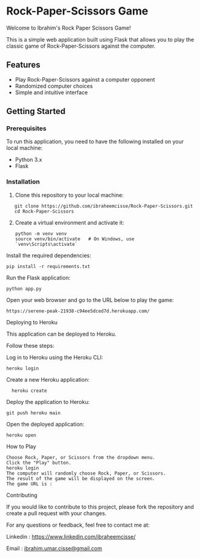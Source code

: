 # Rock-Paper-Scissors Game

Welcome to Ibrahim's Rock Paper Scissors Game!

This is a simple web application built using Flask that allows you to play the classic game of Rock-Paper-Scissors against the computer.

## Features

- Play Rock-Paper-Scissors against a computer opponent
- Randomized computer choices
- Simple and intuitive interface

## Getting Started

### Prerequisites

To run this application, you need to have the following installed on your local machine:

- Python 3.x
- Flask

### Installation

1. Clone this repository to your local machine:

```
   git clone https://github.com/ibraheemcisse/Rock-Paper-Scissors.git
   cd Rock-Paper-Scissors

```
2. Create a virtual environment and activate it:

   ```
   python -m venv venv
   source venv/bin/activate   # On Windows, use `venv\Scripts\activate`

Install the required dependencies:

    pip install -r requirements.txt

Run the Flask application:

    python app.py

Open your web browser and go to the URL below to play the game: 
  
    https://serene-peak-21938-c94ee5dced7d.herokuapp.com/
   
Deploying to Heroku

This application can be deployed to Heroku. 

Follow these steps:

Log in to Heroku using the Heroku CLI:

    heroku login
  
Create a new Heroku application:

      heroku create

Deploy the application to Heroku:

    git push heroku main
    
Open the deployed application:

    heroku open

How to Play

    Choose Rock, Paper, or Scissors from the dropdown menu.
    Click the "Play" button.
    heroku login
    The computer will randomly choose Rock, Paper, or Scissors.
    The result of the game will be displayed on the screen.
    The game URL is : 

Contributing

If you would like to contribute to this project, please fork the repository and create a pull request with your changes.

For any questions or feedback, feel free to contact me at: 

Linkedin : https://www.linkedin.com/ibraheemcisse/

Email : ibrahim.umar.cisse@gmail.com
